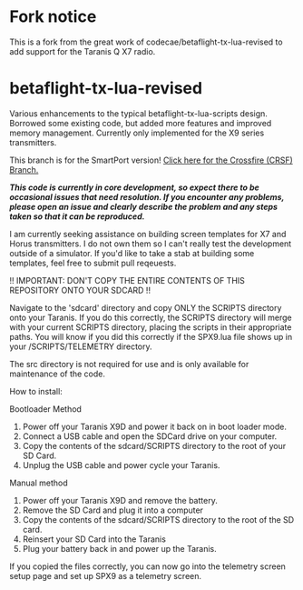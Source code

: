 # Fork notice
This is a fork from the great work of codecae/betaflight-tx-lua-revised to add support for the Taranis Q X7 radio.

# betaflight-tx-lua-revised
Various enhancements to the typical betaflight-tx-lua-scripts design.  Borrowed some existing code, but added more features and improved memory management.  Currently only implemented for the X9 series transmitters.

This branch is for the SmartPort version!  [Click here for the Crossfire (CRSF) Branch.](https://github.com/codecae/betaflight-tx-lua-revised/tree/crsf)

***This code is currently in core development, so expect there to be occasional issues that need resolution.  If you encounter any problems, please open an issue and clearly describe the problem and any steps taken so that it can be reproduced.***  

I am currently seeking assistance on building screen templates for X7 and Horus transmitters.  I do not own them so I can't really test the development outside of a simulator.  If you'd like to take a stab at building some templates, feel free to submit pull reqeuests.


!! IMPORTANT: DON'T COPY THE ENTIRE CONTENTS OF THIS REPOSITORY ONTO YOUR SDCARD !!

Navigate to the 'sdcard' directory and copy ONLY the SCRIPTS directory onto your Taranis.  If you do this correctly, the SCRIPTS directory will merge with your current SCRIPTS directory,  placing the scripts in their appropriate paths.  You will know if you did this correctly if the SPX9.lua file shows up in your /SCRIPTS/TELEMETRY directory.

The src directory is not required for use and is only available for maintenance of the code.

How to install:

Bootloader Method
1. Power off your Taranis X9D and power it back on in boot loader mode.
2. Connect a USB cable and open the SDCard drive on your computer.
3. Copy the contents of the sdcard/SCRIPTS directory to the root of your SD Card. 
4. Unplug the USB cable and power cycle your Taranis.

Manual method
1. Power off your Taranis X9D and remove the battery.
2. Remove the SD Card and plug it into a computer
3. Copy the contents of the sdcard/SCRIPTS directory to the root of the SD card.
4. Reinsert your SD Card into the Taranis
5. Plug your battery back in and power up the Taranis.

If you copied the files correctly, you can now go into the telemetry screen setup page and set up SPX9 as a telemetry screen.
